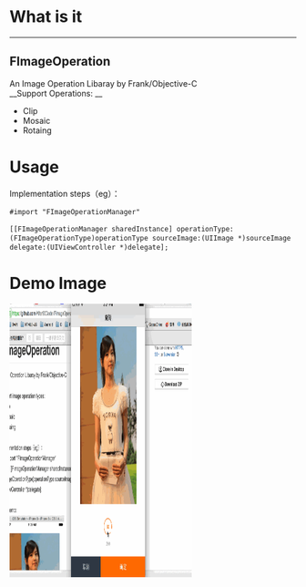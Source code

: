 # What is it
-----------
## FImageOperation

An Image Operation Libaray by Frank/Objective-C  
__Support Operations: __		

* Clip	
* Mosaic	
* Rotaing 	


# Usage

Implementation steps（eg）： 	

```		
#import "FImageOperationManager"		
```	

```		
[[FImageOperationManager sharedInstance] operationType:(FImageOperationType)operationType sourceImage:(UIImage *)sourceImage delegate:(UIViewController *)delegate];		
```	

# Demo Image
<img src="https://github.com/After90Coder/FImageOperation/blob/master/FImageOperation/FImageOperaionDemo.gif" width="320" height="480"/>

